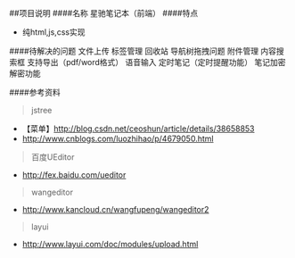 ##项目说明
####名称
星驰笔记本（前端）
####特点
* 纯html,js,css实现

####待解决的问题
文件上传
标签管理
回收站
导航树拖拽问题
附件管理
内容搜索框
支持导出（pdf/word格式）
语音输入
定时笔记（定时提醒功能）
笔记加密解密功能

####参考资料
> jstree
* 【菜单】http://blog.csdn.net/ceoshun/article/details/38658853
* http://www.cnblogs.com/luozhihao/p/4679050.html

> 百度UEditor
* http://fex.baidu.com/ueditor

> wangeditor
* http://www.kancloud.cn/wangfupeng/wangeditor2

> layui
* http://www.layui.com/doc/modules/upload.html